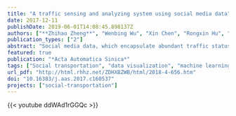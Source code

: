 ```yaml
---
title: "A traffic sensing and analyzing system using social media data"
date: 2017-12-11
publishDate: 2019-06-01T14:08:45.898137Z
authors: ["**Zhihao Zheng**", "Wenbing Wu", "Xin Chen", "Rongxin Hu", "Xin Liu", "Pu Wang"]
publication_types: ["2"]
abstract: "Social media data, which encapsulate abundant traffic status information, have gradually become an important data source for sensing traffic status. The information recorded by human language contains a large amount of causality analysis and multi-angle descriptions of the traffic condition, acting as a powerful supplement to traditional traffic information collecting methods. Employing Sina Weibo as a main data source, we apply SVM algorithm, CRF algorithm and event extracting model for classification, named entity recognition and events extraction of microblogs. We develop a traffic sensing and visualizing system, which can collect public opinion, situations, scales and even origins of traffic incidents for transportation agency. Furthermore, this system can provide traffic information for the transportation department in the area which lack traffic detectors."
featured: true
publication: "*Acta Automatica Sinica*"
tags: ["Social transportation", "data visualization", "machine learning", "named entity recognition", "text classification"]
url_pdf: "http://html.rhhz.net/ZDHXBZWB/html/2018-4-656.htm"
doi: "10.16383/j.aas.2017.c160537"
projects: ["social-transportation"]
---
```


{{< youtube ddWAd1rGGQc >}}
